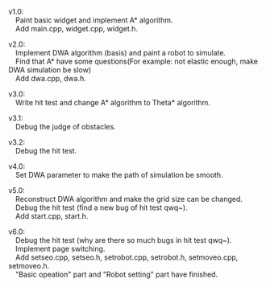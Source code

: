 v1.0:  
&emsp;Paint basic widget and implement A* algorithm.  
&emsp;Add main.cpp, widget.cpp, widget.h.  
  
v2.0:  
&emsp;Implement DWA algorithm (basis) and paint a robot to simulate.  
&emsp;Find that A* have some questions(For example: not elastic enough, make DWA simulation be slow)  
&emsp;Add dwa.cpp, dwa.h.  
  
v3.0:  
&emsp;Write hit test and change A* algorithm to Theta* algorithm.  
  
v3.1:  
&emsp;Debug the judge of obstacles.  
  
v3.2:  
&emsp;Debug the hit test.  
  
v4.0:  
&emsp;Set DWA parameter to make the path of simulation be smooth.  
  
v5.0:  
&emsp;Reconstruct DWA algorithm and make the grid size can be changed.  
&emsp;Debug the hit test (find a new bug of hit test qwq~).  
&emsp;Add start.cpp, start.h.  
  
v6.0:  
&emsp;Debug the hit test (why are there so much bugs in hit test qwq~).  
&emsp;Implement page switching.  
&emsp;Add setseo.cpp, setseo.h, setrobot.cpp, setrobot.h, setmoveo.cpp, setmoveo.h.  
&emsp;"Basic opeation" part and "Robot setting" part have finished.  
